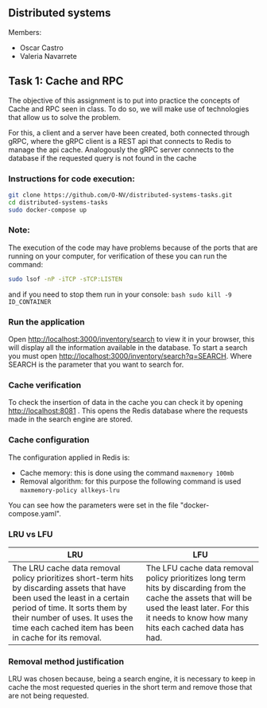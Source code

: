 ## Distributed systems 

Members:
- Oscar Castro
- Valeria Navarrete

## Task 1: Cache and RPC

The objective of this assignment is to put into practice the concepts of Cache and RPC seen in class. To do so, we will make use of technologies that allow us to solve the problem.

For this, a client and a server have been created, both connected through gRPC, where the gRPC client is a REST api that connects to Redis to manage the api cache. Analogously the gRPC server connects to the database if the requested query is not found in the cache


### Instructions for code execution:
```bash
git clone https://github.com/O-NV/distributed-systems-tasks.git
cd distributed-systems-tasks
sudo docker-compose up
```

### Note:
The execution of the code may have problems because of the ports that are running on your computer, for verification of these you can run the command:
```bash
sudo lsof -nP -iTCP -sTCP:LISTEN
```
and if you need to stop them run in your console: ```bash sudo kill -9 ID_CONTAINER```

### Run the application
Open [http://localhost:3000/inventory/search](http://localhost:3000/inventory/search) to view it in your browser, this will display all the information available in the database. To start a search you must open [http://localhost:3000/inventory/search?q=SEARCH](http://localhost:3000/inventory/search?q=SEARCH). Where SEARCH is the parameter that you want to search for.

### Cache verification
To check the insertion of data in the cache you can check it by opening [http://localhost:8081](http://localhost:8081) . This opens the Redis database where the requests made in the search engine are stored.

### Cache configuration
The configuration applied in Redis is:

- Cache memory: this is done using the command ```maxmemory 100mb```
- Removal algorithm: for this purpose the following command is used ```maxmemory-policy allkeys-lru```

You can see how the parameters were set in the file "docker-compose.yaml". 

### LRU vs LFU

LRU  | LFU
------------- | -------------
The LRU cache data removal policy prioritizes short-term hits by discarding assets that have been used the least in a certain period of time. It sorts them by their number of uses. It uses the time each cached item has been in cache for its removal. | The LFU cache data removal policy prioritizes long term hits by discarding from the cache the assets that will be used the least later. For this it needs to know how many hits each cached data has had.

### Removal method justification

LRU was chosen because, being a search engine, it is necessary to keep in cache the most requested queries in the short term and remove those that are not being requested.
